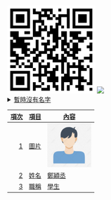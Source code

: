 <img src="qrcode.png" width="200" Height="200">
<a href="https://www.youtube.com/watch?v=tcGwXRk-U0E" target="_blank"><img src="https://i.ytimg.com/vi/tcGwXRk-U0E/hqdefault.jpg?s…BACGAY4AUAB&rs=AOn4CLDtvUnHA3P7DlfA9aCTe8kVL0eVVQ">

<details>
<summary>
暫時沒有名字
</summary>
  123
</details>


| 項次 | 項目 | 內容 |
|----:|------|------|
|1 | 圖片 | <img src="people.jpg" width="100" Height="100" />|
|2 | 姓名 | 鄭穎丞 |
|3 | 職稱 | 學生 |
